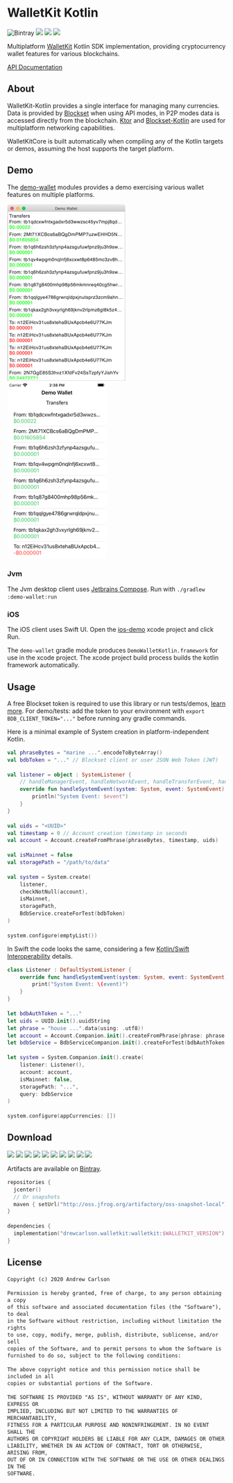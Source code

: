 # WalletKit Kotlin

![Bintray](https://img.shields.io/bintray/v/drewcarlson/WalletKit-Kotlin/WalletKit-Kotlin?color=blue)
![](https://img.shields.io/maven-metadata/v?label=artifactory&logoColor=lightgrey&metadataUrl=https%3A%2F%2Foss.jfrog.org%2Fartifactory%2Foss-snapshot-local%2Fdrewcarlson%2Fwalletkit%2Fwalletkit%2Fmaven-metadata.xml&color=lightgrey)
![](https://github.com/DrewCarlson/WalletKit-Kotlin/workflows/Jvm/badge.svg)
![](https://github.com/DrewCarlson/WalletKit-Kotlin/workflows/Native/badge.svg)

Multiplatform [WalletKit](https://github.com/blockset-corp/walletkit) Kotlin SDK implementation, providing cryptocurrency wallet features for various blockchains.

[API Documentation](https://drewcarlson.github.com/WalletKit-Kotlin)

## About

WalletKit-Kotlin provides a single interface for managing many currencies.
Data is provided by [Blockset](https://blockset.com/) when using API modes, in P2P modes data is accessed directly from the blockchain.
[Ktor](https://ktor.io/) and [Blockset-Kotlin](https://github.com/DrewCarlson/Blockset-Kotlin/) are used for multiplatform networking capabilities.

WalletKitCore is built automatically when compiling any of the Kotlin targets or demos, assuming the host supports the target platform.

## Demo

The [demo-wallet](demo-wallet) modules provides a demo exercising various wallet features on multiple platforms.

[![](media/jvm-demo.png)](#demo)
[![](media/ios-demo.png)](#demo)

### Jvm

The Jvm desktop client uses [Jetbrains Compose](https://www.jetbrains.com/lp/compose/).
Run with `./gradlew :demo-wallet:run`

### iOS

The iOS client uses Swift UI.
Open the [ios-demo](demo-wallet/ios-demo) xcode project and click Run.

The `demo-wallet` gradle module produces `DemoWalletKotlin.framework` for use in the xcode project.
The xcode project build process builds the kotlin framework automatically.


## Usage

A free Blockset token is required to use this library or run tests/demos, [learn more](https://docs.blockset.com/getting-started/authentication).
For demo/tests: add the token to your environment with `export BDB_CLIENT_TOKEN="..."` before running any gradle commands.

Here is a minimal example of System creation in platform-independent Kotlin.
```kotlin
val phraseBytes = "marine ...".encodeToByteArray()
val bdbToken = "..." // Blockset client or user JSON Web Token (JWT) 

val listener = object : SystemListener {
    // handleManagerEvent, handleNetworkEvent, handleTransferEvent, handleWalletEvent
    override fun handleSystemEvent(system: System, event: SystemEvent) {
        println("System Event: $event")
    }
}

val uids = "<UUID>"
val timestamp = 0 // Account creation timestamp in seconds
val account = Account.createFromPhrase(phraseBytes, timestamp, uids)

val isMainnet = false
val storagePath = "/path/to/data"

val system = System.create(
    listener,
    checkNotNull(account),
    isMainnet,
    storagePath,
    BdbService.createForTest(bdbToken)
)

system.configure(emptyList())
```

In Swift the code looks the same, considering a few [Kotlin/Swift Interoperability](https://kotlinlang.org/docs/reference/native/objc_interop.html) details.

```swift
class Listener : DefaultSystemListener {
    override func handleSystemEvent(system: System, event: SystemEvent) {
        print("System Event: \(event)")
    }
}

let bdbAuthToken = "..."
let uids = UUID.init().uuidString
let phrase = "house ...".data(using: .utf8)!
let account = Account.Companion.init().createFromPhrase(phrase: phrase, timestamp: 0, uids_: uids)!
let bdbService = BdbServiceCompanion.init().createForTest(bdbAuthToken: bdbAuthToken)

let system = System.Companion.init().create(
    listener: Listener(),
    account: account,
    isMainnet: false,
    storagePath: "...",
    query: bdbService
)

system.configure(appCurrencies: [])
```

## Download

![](https://img.shields.io/static/v1?label=&message=Platforms&color=grey)
![](https://img.shields.io/static/v1?label=&message=Jvm&color=blue)
![](https://img.shields.io/static/v1?label=&message=Android&color=blue)
![](https://img.shields.io/static/v1?label=&message=iOS&color=blue)
![](https://img.shields.io/static/v1?label=&message=macOS&color=blue)
![](https://img.shields.io/static/v1?label=&message=Linux&color=red)
![](https://img.shields.io/static/v1?label=&message=Windows&color=red)
![](https://img.shields.io/static/v1?label=&message=tvOS&color=red)
![](https://img.shields.io/static/v1?label=&message=watchOS&color=red)
![](https://img.shields.io/static/v1?label=&message=Js&color=red)

Artifacts are available on [Bintray](https://bintray.com/drewcarlson/WalletKit-Kotlin).

```kotlin
repositories {
  jcenter()
  // Or snapshots
  maven { setUrl("http://oss.jfrog.org/artifactory/oss-snapshot-local") }
}

dependencies {
  implementation("drewcarlson.walletkit:walletkit:$WALLETKIT_VERSION")
}
```

## License
```
Copyright (c) 2020 Andrew Carlson

Permission is hereby granted, free of charge, to any person obtaining a copy
of this software and associated documentation files (the "Software"), to deal
in the Software without restriction, including without limitation the rights
to use, copy, modify, merge, publish, distribute, sublicense, and/or sell
copies of the Software, and to permit persons to whom the Software is
furnished to do so, subject to the following conditions:

The above copyright notice and this permission notice shall be included in all
copies or substantial portions of the Software.

THE SOFTWARE IS PROVIDED "AS IS", WITHOUT WARRANTY OF ANY KIND, EXPRESS OR
IMPLIED, INCLUDING BUT NOT LIMITED TO THE WARRANTIES OF MERCHANTABILITY,
FITNESS FOR A PARTICULAR PURPOSE AND NONINFRINGEMENT. IN NO EVENT SHALL THE
AUTHORS OR COPYRIGHT HOLDERS BE LIABLE FOR ANY CLAIM, DAMAGES OR OTHER
LIABILITY, WHETHER IN AN ACTION OF CONTRACT, TORT OR OTHERWISE, ARISING FROM,
OUT OF OR IN CONNECTION WITH THE SOFTWARE OR THE USE OR OTHER DEALINGS IN THE
SOFTWARE.
```
